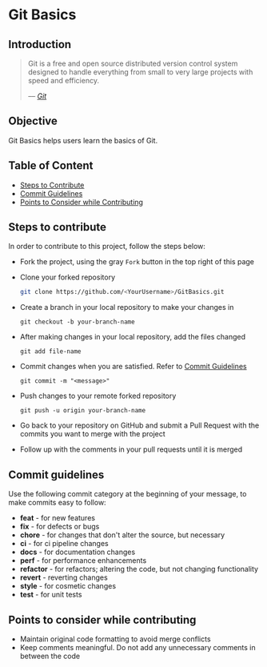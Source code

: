 # Git Basics

## Introduction

> Git is a free and open source distributed version control system designed to handle everything from small to very large projects with speed and efficiency.
>
> –– <cite>[Git](https://git-scm.com/)<cite>

## Objective

Git Basics helps users learn the basics of Git.

## Table of Content

- [Steps to Contribute](#steps-to-contribute)
- [Commit Guidelines](#commit-guidelines)
- [Points to Consider while Contributing](#points-to-consider-while-contributing)

## Steps to contribute

In order to contribute to this project, follow the steps below:

- Fork the project, using the gray `Fork` button in the top right of this page
- Clone your forked repository

  ```bash
  git clone https://github.com/<YourUsername>/GitBasics.git
  ```

- Create a branch in your local repository to make your changes in

  ```git
  git checkout -b your-branch-name
  ```

- After making changes in your local repository, add the files changed

  ```git
  git add file-name
  ```

- Commit changes when you are satisfied. Refer to [Commit Guidelines](#commit-guidelines)

  ```git
  git commit -m "<message>"
  ```

- Push changes to your remote forked repository

  ```git
  git push -u origin your-branch-name
  ```

- Go back to your repository on GitHub and submit a Pull Request with the commits you want to merge with the project
- Follow up with the comments in your pull requests until it is merged

## Commit guidelines

Use the following commit category at the beginning of your message, to make commits easy to follow:

- **feat** - for new features
- **fix** - for defects or bugs
- **chore** - for changes that don't alter the source, but necessary
- **ci** - for ci pipeline changes
- **docs** - for documentation changes
- **perf** - for performance enhancements
- **refactor** - for refactors; altering the code, but not changing functionality
- **revert** - reverting changes
- **style** - for cosmetic changes
- **test** - for unit tests

## Points to consider while contributing

- Maintain original code formatting to avoid merge conflicts
- Keep comments meaningful. Do not add any unnecessary comments in between the code
